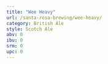 ```yaml
---
title: "Wee Heavy"
url: /santa-rosa-brewing/wee-heavy/
category: British Ale
style: Scotch Ale
abv: 0
ibu: 0
srm: 0
upc: 0
---
```


